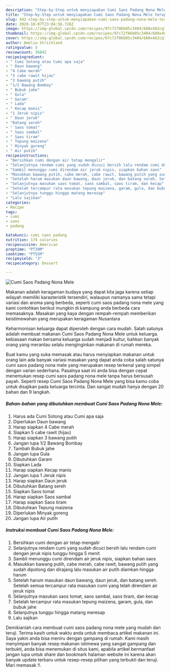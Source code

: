 ```yaml
---
description: "Step-by-Step untuk menyiapakan Cumi Saos Padang Nona Mele terupdate"
title: "Step-by-Step untuk menyiapakan Cumi Saos Padang Nona Mele terupdate"
slug: 442-step-by-step-untuk-menyiapakan-cumi-saos-padang-nona-mele-terupdate
date: 2020-10-07T23:04:56.726Z
image: https://img-global.cpcdn.com/recipes/97c72f06b05c3404/680x482cq70/cumi-saos-padang-nona-mele-foto-resep-utama.jpg
thumbnail: https://img-global.cpcdn.com/recipes/97c72f06b05c3404/680x482cq70/cumi-saos-padang-nona-mele-foto-resep-utama.jpg
cover: https://img-global.cpcdn.com/recipes/97c72f06b05c3404/680x482cq70/cumi-saos-padang-nona-mele-foto-resep-utama.jpg
author: Amelia Strickland
ratingvalue: 5
reviewcount: 36842
recipeingredient:
- " Cumi Sotong atau Cumi apa saja"
- " Daun bawang"
- "4 Cabe merah"
- "5 cabe rawit hijau"
- "3 bawang putih"
- "1/2 Bawang Bombay"
- " Bubuk jahe"
- " Gula"
- " Garam"
- " Lada"
- " Kecap manis"
- "1 Jeruk nipis"
- " Daun jeruk"
- "Batang sereh"
- " Saos tomat"
- " Saos sambal"
- " Saos tiram"
- " Tepung maizena"
- " Minyak goreng"
- " Air putih"
recipeinstructions:
- "Bersihkan cumi dengan air tetap mengalir"
- "Selanjutnya rendam cumi yang sudah dicuci bersih lalu rendam cumi dengan jeruk nipis tunggu hingga 5 menit"
- "Sambil menunggu cumi direndam air jeruk nipis, siapkan bahan saos"
- "Masukkan bawang putih, cabe merah, cabe rawit, bawang putih yang sudah dipotong dan dirajang lalu masukan air putih diamkan hingga harum"
- "Setelah harum masukan daun bawang, daun jeruk, dan batang sereh. Setelah semua tercampur rata masukan cumi yang telah direndam air jeruk nipis"
- "Selanjutnya masukan saos tomat, saos sambal, saos tiram, dan kecap"
- "Setelah tercampur rata masukan tepung maizena, garam, gula, dan bubuk jahe"
- "Selanjutnya tunggu hingga matang meresap"
- "Lalu sajikan"
categories:
- Recipe
tags:
- cumi
- saos
- padang

katakunci: cumi saos padang 
nutrition: 174 calories
recipecuisine: American
preptime: "PT39M"
cooktime: "PT55M"
recipeyield: "3"
recipecategory: Dessert

---
```



![Cumi Saos Padang Nona Mele](https://img-global.cpcdn.com/recipes/97c72f06b05c3404/680x482cq70/cumi-saos-padang-nona-mele-foto-resep-utama.jpg)

Makanan adalah keragaman budaya yang dapat kita jaga karena setiap wilayah memiliki karasteristik tersendiri, walaupun namanya sama tetapi variasi dan aroma yang berbeda, seperti cumi saos padang nona mele yang kami contohkan berikut mungkin di kampung anda berbeda cara memasaknya. Masakan yang kaya dengan rempah-rempah memberikan keistimewahan yang merupakan keragaman Nusantara



Keharmonisan keluarga dapat diperoleh dengan cara mudah. Salah satunya adalah membuat makanan Cumi Saos Padang Nona Mele untuk keluarga. kebiasaan makan bersama keluarga sudah menjadi kultur, bahkan banyak orang yang merantau selalu menginginkan makanan di rumah mereka.

Buat kamu yang suka memasak atau harus menyiapkan makanan untuk orang lain ada banyak variasi masakan yang dapat anda coba salah satunya cumi saos padang nona mele yang merupakan resep terkenal yang simpel dengan varian sederhana. Pasalnya saat ini anda bisa dengan cepat menemukan resep cumi saos padang nona mele tanpa harus bersusah payah.
Seperti resep Cumi Saos Padang Nona Mele yang bisa kamu coba untuk disajikan pada keluarga tercinta. Dan sangat mudah hanya dengan 20 bahan dan 9 langkah.


<!--inarticleads1-->

##### Bahan-bahan yang dibutuhkan membuat Cumi Saos Padang Nona Mele:

1. Harus ada  Cumi Sotong atau Cumi apa saja
1. Diperlukan  Daun bawang
1. Harap siapkan 4 Cabe merah
1. Siapkan 5 cabe rawit (hijau)
1. Harap siapkan 3 bawang putih
1. Jangan lupa 1/2 Bawang Bombay
1. Tambah  Bubuk jahe
1. Jangan lupa  Gula
1. Dibutuhkan  Garam
1. Siapkan  Lada
1. Harap siapkan  Kecap manis
1. Jangan lupa 1 Jeruk nipis
1. Harap siapkan  Daun jeruk
1. Dibutuhkan Batang sereh
1. Siapkan  Saos tomat
1. Harap siapkan  Saos sambal
1. Harap siapkan  Saos tiram
1. Dibutuhkan  Tepung maizena
1. Diperlukan  Minyak goreng
1. Jangan lupa  Air putih




<!--inarticleads2-->

##### Instruksi membuat  Cumi Saos Padang Nona Mele:

1. Bersihkan cumi dengan air tetap mengalir
1. Selanjutnya rendam cumi yang sudah dicuci bersih lalu rendam cumi dengan jeruk nipis tunggu hingga 5 menit
1. Sambil menunggu cumi direndam air jeruk nipis, siapkan bahan saos
1. Masukkan bawang putih, cabe merah, cabe rawit, bawang putih yang sudah dipotong dan dirajang lalu masukan air putih diamkan hingga harum
1. Setelah harum masukan daun bawang, daun jeruk, dan batang sereh. Setelah semua tercampur rata masukan cumi yang telah direndam air jeruk nipis
1. Selanjutnya masukan saos tomat, saos sambal, saos tiram, dan kecap
1. Setelah tercampur rata masukan tepung maizena, garam, gula, dan bubuk jahe
1. Selanjutnya tunggu hingga matang meresap
1. Lalu sajikan




Demikianlah cara membuat cumi saos padang nona mele yang mudah dan teruji. Terima kasih untuk waktu anda untuk membaca artikel makanan ini. Saya yakin anda bisa meniru dengan gampang di rumah. Kami masih menyimpan banyak resep makanan istimewa yang sangat gampang dan terbukti, anda bisa menemukan di situs kami, apabila artikel bermanfaat jangan lupa untuk share dan bookmark halaman website ini karena akan banyak update terbaru untuk resep-resep pilihan yang terbukti dan teruji. Mari memasak !!. 
